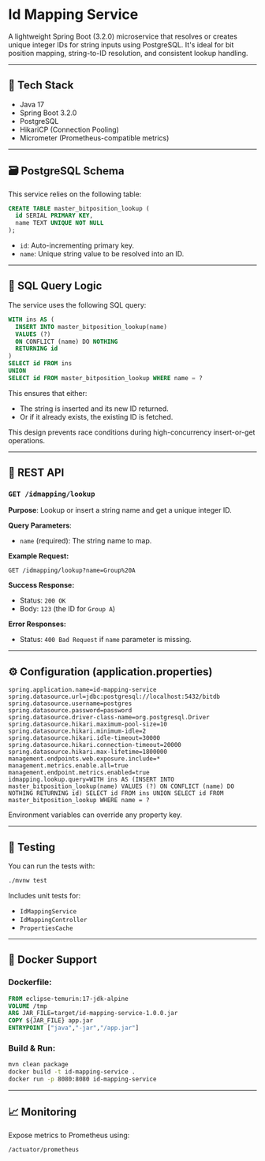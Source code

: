 # Id Mapping Service

A lightweight Spring Boot (3.2.0) microservice that resolves or creates unique integer IDs for string inputs using PostgreSQL. It's ideal for bit position mapping, string-to-ID resolution, and consistent lookup handling.

---

## 🧰 Tech Stack

- Java 17
- Spring Boot 3.2.0
- PostgreSQL
- HikariCP (Connection Pooling)
- Micrometer (Prometheus-compatible metrics)

---

## 🗃️ PostgreSQL Schema

This service relies on the following table:

```sql
CREATE TABLE master_bitposition_lookup (
  id SERIAL PRIMARY KEY,
  name TEXT UNIQUE NOT NULL
);
```

- `id`: Auto-incrementing primary key.
- `name`: Unique string value to be resolved into an ID.

---

## 🔄 SQL Query Logic

The service uses the following SQL query:

```sql
WITH ins AS (
  INSERT INTO master_bitposition_lookup(name)
  VALUES (?)
  ON CONFLICT (name) DO NOTHING
  RETURNING id
)
SELECT id FROM ins
UNION
SELECT id FROM master_bitposition_lookup WHERE name = ?
```

This ensures that either:
- The string is inserted and its new ID returned.
- Or if it already exists, the existing ID is fetched.

This design prevents race conditions during high-concurrency insert-or-get operations.

---

## 📡 REST API

### `GET /idmapping/lookup`

**Purpose**: Lookup or insert a string name and get a unique integer ID.

**Query Parameters**:
- `name` (required): The string name to map.

**Example Request:**
```
GET /idmapping/lookup?name=Group%20A
```

**Success Response:**
- Status: `200 OK`
- Body: `123` (the ID for `Group A`)

**Error Responses:**
- Status: `400 Bad Request` if `name` parameter is missing.

---

## ⚙️ Configuration (application.properties)

```properties
spring.application.name=id-mapping-service
spring.datasource.url=jdbc:postgresql://localhost:5432/bitdb
spring.datasource.username=postgres
spring.datasource.password=password
spring.datasource.driver-class-name=org.postgresql.Driver
spring.datasource.hikari.maximum-pool-size=10
spring.datasource.hikari.minimum-idle=2
spring.datasource.hikari.idle-timeout=30000
spring.datasource.hikari.connection-timeout=20000
spring.datasource.hikari.max-lifetime=1800000
management.endpoints.web.exposure.include=*
management.metrics.enable.all=true
management.endpoint.metrics.enabled=true
idmapping.lookup.query=WITH ins AS (INSERT INTO master_bitposition_lookup(name) VALUES (?) ON CONFLICT (name) DO NOTHING RETURNING id) SELECT id FROM ins UNION SELECT id FROM master_bitposition_lookup WHERE name = ?
```

Environment variables can override any property key.

---

## 🧪 Testing

You can run the tests with:
```bash
./mvnw test
```

Includes unit tests for:
- `IdMappingService`
- `IdMappingController`
- `PropertiesCache`

---

## 🐳 Docker Support

### Dockerfile:
```dockerfile
FROM eclipse-temurin:17-jdk-alpine
VOLUME /tmp
ARG JAR_FILE=target/id-mapping-service-1.0.0.jar
COPY ${JAR_FILE} app.jar
ENTRYPOINT ["java","-jar","/app.jar"]
```

### Build & Run:
```bash
mvn clean package
docker build -t id-mapping-service .
docker run -p 8080:8080 id-mapping-service
```

---

## 📈 Monitoring

Expose metrics to Prometheus using:
```
/actuator/prometheus
```